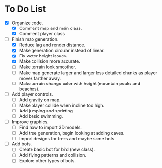 To Do List
==========
- [x] Organize code.
  - [x] Comment map and main class.
  - [x] Comment player class.
- [ ] Finish map generation.
  - [x] Reduce lag and render distance.
  - [x] Make generation circular instead of linear.
  - [x] Fix water height issues.
  - [x] Make collision more accurate.
  - [ ] Make terrain look smoother.
  - [ ] Make map generate larger and larger less detailed chunks as player moves farther away.
  - [ ] Make terrain change color with height (mountain peaks and beaches).
- [ ] Add player controls.
  - [ ] Add gravity on map.
  - [ ] Make player collide when incline too high.
  - [ ] Add jumping and sprinting.
  - [ ] Add basic swimming.
- [ ] Improve graphics.
  - [ ] Find how to import 3D models.
  - [ ] Add tree generation, begin looking at adding caves.
  - [ ] Import designs for trees and maybe some bots.
- [ ] Add bots.
  - [ ] Create basic bot for bird (new class).
  - [ ] Add flying patterns and collision.
  - [ ] Explore other types of bots.
